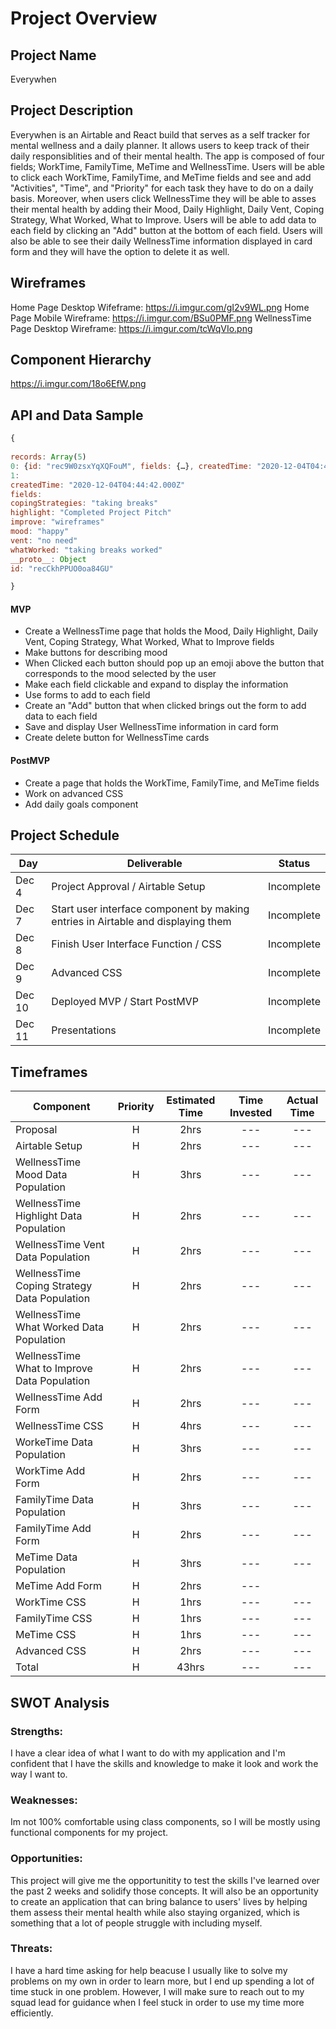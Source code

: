 # Project Overview

## Project Name

Everywhen

## Project Description

Everywhen is an Airtable and React build that serves as a self tracker for mental wellness and a daily planner. It allows users to keep track of their daily responsiblities and of their mental health. The app is composed of four fields; WorkTime, FamilyTime, MeTime and WellnessTime. Users will be able to click each WorkTime, FamilyTime, and MeTime fields and see and add "Activities", "Time", and "Priority" for each task they have to do on a daily basis. Moreover, when users click WellnessTime they will be able to asses their mental health by adding their Mood, Daily Highlight, Daily Vent, Coping Strategy, What Worked, What to Improve. Users will be able to add data to each field by clicking an "Add" button at the bottom of each field. Users will also be able to see their daily WellnessTime information displayed in card form and they will have the option to delete it as well.

## Wireframes

Home Page Desktop Wifeframe: https://i.imgur.com/gI2v9WL.png
Home Page Mobile Wireframe: https://i.imgur.com/BSu0PMF.png
WellnessTime Page Desktop Wireframe: https://i.imgur.com/tcWqVIo.png

## Component Hierarchy

https://i.imgur.com/18o6EfW.png

## API and Data Sample

```js
{
  
records: Array(5)
0: {id: "rec9W0zsxYqXQFouM", fields: {…}, createdTime: "2020-12-04T04:44:42.000Z"}
1:
createdTime: "2020-12-04T04:44:42.000Z"
fields:
copingStrategies: "taking breaks"
highlight: "Completed Project Pitch"
improve: "wireframes"
mood: "happy"
vent: "no need"
whatWorked: "taking breaks worked"
__proto__: Object
id: "recCkhPPUO0oa84GU"

}


```

#### MVP

- Create a WellnessTime page that holds the Mood, Daily Highlight, Daily Vent, Coping Strategy, What Worked, What to Improve fields
- Make buttons for describing mood
- When Clicked each button should pop up an emoji above the button that corresponds to the mood selected by the user
- Make each field clickable and expand to display the information
- Use forms to add to each field
- Create an "Add" button that when clicked brings out the form to add data to each field
- Save and display User WellnessTime information in card form 
- Create delete button for WellnessTime cards

#### PostMVP

- Create a page that holds the WorkTime, FamilyTime, and MeTime fields
- Work on advanced CSS
- Add daily goals component

## Project Schedule

| Day    | Deliverable                                             | Status     |
| ------ | ------------------------------------------------------- | ---------- |
| Dec 4  | Project Approval / Airtable Setup                       | Incomplete |
| Dec 7  | Start user interface component by making entries in Airtable and displaying them | Incomplete |
| Dec 8  | Finish User Interface Function / CSS                    | Incomplete |
| Dec 9  | Advanced CSS                                            | Incomplete |
| Dec 10 | Deployed MVP / Start PostMVP                            | Incomplete |
| Dec 11 | Presentations                                           | Incomplete |

## Timeframes

| Component                                    | Priority | Estimated Time | Time Invested | Actual Time |
| -------------------------------------------- | :------: | :------------: | :-----------: | :---------: |
| Proposal                                     |    H     |      2hrs      |      ---      |     ---     |
| Airtable Setup                               |    H     |      2hrs      |      ---      |     ---     |
| WellnessTime Mood Data Population            |    H     |      3hrs      |      ---      |     ---     |
| WellnessTime Highlight Data Population       |    H     |      2hrs      |      ---      |     ---     |
| WellnessTime Vent Data Population            |    H     |      2hrs      |      ---      |     ---     |
| WellnessTime Coping Strategy Data Population |    H     |      2hrs      |      ---      |     ---     |
| WellnessTime What Worked Data Population     |    H     |      2hrs      |      ---      |     ---     |
| WellnessTime What to Improve Data Population |    H     |      2hrs      |      ---      |     ---     |
| WellnessTime Add Form                        |    H     |      2hrs      |      ---      |     ---     |
| WellnessTime CSS                             |    H     |      4hrs      |      ---      |     ---     |
| WorkeTime Data Population                    |    H     |      3hrs      |      ---      |     ---     |
| WorkTime Add Form                            |    H     |      2hrs      |      ---      |     ---     |
| FamilyTime Data Population                   |    H     |      3hrs      |      ---      |     ---     |
| FamilyTime Add Form                          |    H     |      2hrs      |      ---      |     ---     |
| MeTime Data Population                       |    H     |      3hrs      |      ---      |     ---     |
| MeTime Add Form                              |    H     |      2hrs      |      ---      |   
| WorkTime CSS                                 |    H     |      1hrs      |      ---      |     ---     |
| FamilyTime CSS                               |    H     |      1hrs      |      ---      |     ---     |
| MeTime CSS                                   |    H     |      1hrs      |      ---      |     ---     |
| Advanced CSS                                 |    H     |      2hrs      |      ---      |     ---     |
| Total                                        |    H     |     43hrs      |      ---      |     ---     |

## SWOT Analysis

### Strengths:

I have a clear idea of what I want to do with my application and I'm confident that I have the skills and knowledge to make it look and work the way I want to.

### Weaknesses:

Im not 100% comfortable using class components, so I will be mostly using functional components for my project.

### Opportunities:

This project will give me the opportunitity to test the skills I've learned over the past 2 weeks and solidify those concepts. It will also be an opportunity to create an application that can bring balance to users' lives by helping them assess their mental health while also staying organized, which is something that a lot of people struggle with including myself.

### Threats:

I have a hard time asking for help beacuse I usually like to solve my problems on my own in order to learn more, but I end up spending a lot of time stuck in one problem. However, I will make sure to reach out to my squad lead for guidance when I feel stuck in order to use my time more efficiently.
